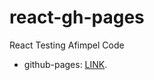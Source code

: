 # react-gh-pages
React Testing Afimpel Code


* github-pages: [LINK](https://afimpel.github.io/react-gh-pages/).
